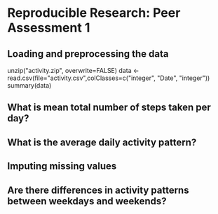 # Reproducible Research: Peer Assessment 1


## Loading and preprocessing the data
unzip("activity.zip", overwrite=FALSE)
data <- read.csv(file="activity.csv",colClasses=c("integer", "Date", "integer"))
summary(data)


## What is mean total number of steps taken per day?



## What is the average daily activity pattern?



## Imputing missing values



## Are there differences in activity patterns between weekdays and weekends?
